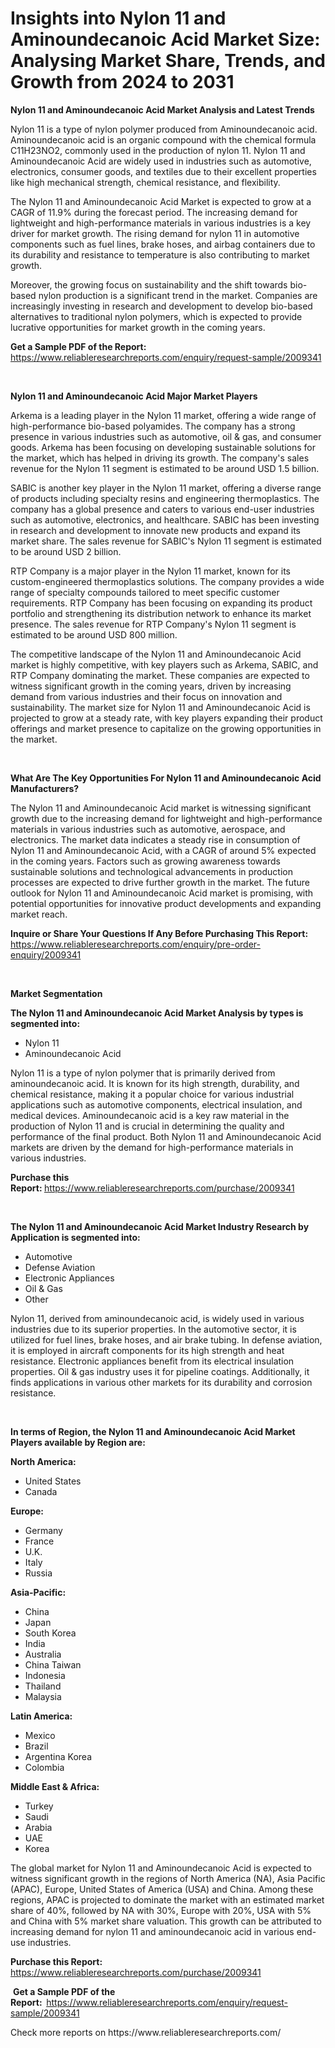 <p><h1>Insights into Nylon 11 and Aminoundecanoic Acid Market Size: Analysing Market Share, Trends, and Growth from 2024 to 2031</h1></p><p><strong>Nylon 11 and Aminoundecanoic Acid Market Analysis and Latest Trends</strong></p>
<p><p>Nylon 11 is a type of nylon polymer produced from Aminoundecanoic acid. Aminoundecanoic acid is an organic compound with the chemical formula C11H23NO2, commonly used in the production of nylon 11. Nylon 11 and Aminoundecanoic Acid are widely used in industries such as automotive, electronics, consumer goods, and textiles due to their excellent properties like high mechanical strength, chemical resistance, and flexibility.</p><p>The Nylon 11 and Aminoundecanoic Acid Market is expected to grow at a CAGR of 11.9% during the forecast period. The increasing demand for lightweight and high-performance materials in various industries is a key driver for market growth. The rising demand for nylon 11 in automotive components such as fuel lines, brake hoses, and airbag containers due to its durability and resistance to temperature is also contributing to market growth.</p><p>Moreover, the growing focus on sustainability and the shift towards bio-based nylon production is a significant trend in the market. Companies are increasingly investing in research and development to develop bio-based alternatives to traditional nylon polymers, which is expected to provide lucrative opportunities for market growth in the coming years.</p></p>
<p><strong>Get a Sample PDF of the Report:&nbsp;</strong> <a href="https://www.reliableresearchreports.com/enquiry/request-sample/2009341">https://www.reliableresearchreports.com/enquiry/request-sample/2009341</a></p>
<p>&nbsp;</p>
<p><strong>Nylon 11 and Aminoundecanoic Acid Major Market Players</strong></p>
<p><p>Arkema is a leading player in the Nylon 11 market, offering a wide range of high-performance bio-based polyamides. The company has a strong presence in various industries such as automotive, oil & gas, and consumer goods. Arkema has been focusing on developing sustainable solutions for the market, which has helped in driving its growth. The company's sales revenue for the Nylon 11 segment is estimated to be around USD 1.5 billion.</p><p>SABIC is another key player in the Nylon 11 market, offering a diverse range of products including specialty resins and engineering thermoplastics. The company has a global presence and caters to various end-user industries such as automotive, electronics, and healthcare. SABIC has been investing in research and development to innovate new products and expand its market share. The sales revenue for SABIC's Nylon 11 segment is estimated to be around USD 2 billion.</p><p>RTP Company is a major player in the Nylon 11 market, known for its custom-engineered thermoplastics solutions. The company provides a wide range of specialty compounds tailored to meet specific customer requirements. RTP Company has been focusing on expanding its product portfolio and strengthening its distribution network to enhance its market presence. The sales revenue for RTP Company's Nylon 11 segment is estimated to be around USD 800 million.</p><p>The competitive landscape of the Nylon 11 and Aminoundecanoic Acid market is highly competitive, with key players such as Arkema, SABIC, and RTP Company dominating the market. These companies are expected to witness significant growth in the coming years, driven by increasing demand from various industries and their focus on innovation and sustainability. The market size for Nylon 11 and Aminoundecanoic Acid is projected to grow at a steady rate, with key players expanding their product offerings and market presence to capitalize on the growing opportunities in the market.</p></p>
<p>&nbsp;</p>
<p><strong>What Are The Key Opportunities For Nylon 11 and Aminoundecanoic Acid Manufacturers?</strong></p>
<p><p>The Nylon 11 and Aminoundecanoic Acid market is witnessing significant growth due to the increasing demand for lightweight and high-performance materials in various industries such as automotive, aerospace, and electronics. The market data indicates a steady rise in consumption of Nylon 11 and Aminoundecanoic Acid, with a CAGR of around 5% expected in the coming years. Factors such as growing awareness towards sustainable solutions and technological advancements in production processes are expected to drive further growth in the market. The future outlook for Nylon 11 and Aminoundecanoic Acid market is promising, with potential opportunities for innovative product developments and expanding market reach.</p></p>
<p><strong>Inquire or Share Your Questions If Any Before Purchasing This Report:</strong> <a href="https://www.reliableresearchreports.com/enquiry/pre-order-enquiry/2009341">https://www.reliableresearchreports.com/enquiry/pre-order-enquiry/2009341</a></p>
<p>&nbsp;</p>
<p><strong>Market Segmentation</strong></p>
<p><strong>The Nylon 11 and Aminoundecanoic Acid Market Analysis by types is segmented into:</strong></p>
<p><ul><li>Nylon 11</li><li>Aminoundecanoic Acid</li></ul></p>
<p><p>Nylon 11 is a type of nylon polymer that is primarily derived from aminoundecanoic acid. It is known for its high strength, durability, and chemical resistance, making it a popular choice for various industrial applications such as automotive components, electrical insulation, and medical devices. Aminoundecanoic acid is a key raw material in the production of Nylon 11 and is crucial in determining the quality and performance of the final product. Both Nylon 11 and Aminoundecanoic Acid markets are driven by the demand for high-performance materials in various industries.</p></p>
<p><strong>Purchase this Report:&nbsp;</strong><a href="https://www.reliableresearchreports.com/purchase/2009341">https://www.reliableresearchreports.com/purchase/2009341</a></p>
<p>&nbsp;</p>
<p><strong>The Nylon 11 and Aminoundecanoic Acid Market Industry Research by Application is segmented into:</strong></p>
<p><ul><li>Automotive</li><li>Defense Aviation</li><li>Electronic Appliances</li><li>Oil & Gas</li><li>Other</li></ul></p>
<p><p>Nylon 11, derived from aminoundecanoic acid, is widely used in various industries due to its superior properties. In the automotive sector, it is utilized for fuel lines, brake hoses, and air brake tubing. In defense aviation, it is employed in aircraft components for its high strength and heat resistance. Electronic appliances benefit from its electrical insulation properties. Oil & gas industry uses it for pipeline coatings. Additionally, it finds applications in various other markets for its durability and corrosion resistance.</p></p>
<p>&nbsp;</p>
<p><strong>In terms of Region, the Nylon 11 and Aminoundecanoic Acid Market Players available by Region are:</strong></p>
<p>
    <p> <strong> North America: </strong>
        <ul>
            <li>United States</li>
            <li>Canada</li>
        </ul>
        </p> 
    <p> <strong> Europe: </strong>
        <ul>
            <li>Germany</li>
            <li>France</li>
            <li>U.K.</li>
            <li>Italy</li>
            <li>Russia</li>
        </ul>
        </p> 
    <p> <strong> Asia-Pacific: </strong>
        <ul>
            <li>China</li>
            <li>Japan</li>
            <li>South Korea</li>
            <li>India</li>
            <li>Australia</li>
            <li>China Taiwan</li>
            <li>Indonesia</li>
            <li>Thailand</li>
            <li>Malaysia</li>
        </ul>
        </p> 
    <p> <strong> Latin America: </strong>
        <ul>
            <li>Mexico</li>
            <li>Brazil</li>
            <li>Argentina Korea</li>
            <li>Colombia</li>
        </ul>
        </p> 
    <p> <strong> Middle East & Africa: </strong>
        <ul>
            <li>Turkey</li>
            <li>Saudi</li>
            <li>Arabia</li>
            <li>UAE</li>
            <li>Korea</li>
        </ul>
    </p>
    </p>
<p><p>The global market for Nylon 11 and Aminoundecanoic Acid is expected to witness significant growth in the regions of North America (NA), Asia Pacific (APAC), Europe, United States of America (USA) and China. Among these regions, APAC is projected to dominate the market with an estimated market share of 40%, followed by NA with 30%, Europe with 20%, USA with 5% and China with 5% market share valuation. This growth can be attributed to increasing demand for nylon 11 and aminoundecanoic acid in various end-use industries.</p></p>
<p><strong>Purchase this Report: </strong><a href="https://www.reliableresearchreports.com/purchase/2009341">https://www.reliableresearchreports.com/purchase/2009341</a></p>
<p>&nbsp;<strong>Get a Sample PDF of the Report:&nbsp;&nbsp;</strong><a href="https://www.reliableresearchreports.com/enquiry/request-sample/2009341">https://www.reliableresearchreports.com/enquiry/request-sample/2009341</a></p>
<p><strong></strong></p>
<p>Check more reports on https://www.reliableresearchreports.com/</p>